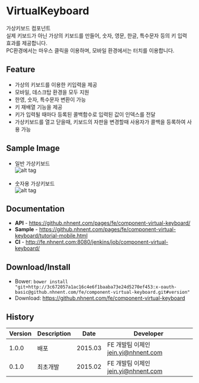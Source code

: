 VirtualKeyboard
======================
가상키보드 컴포넌트<br>
실제 키보드가 아닌 가상의 키보드를 만들어, 숫자, 영문, 한글, 특수문자 등의 키 입력 효과를 제공합니다.<br>
PC환경에서는 마우스 클릭을 이용하며, 모바일 환경에서는 터치를 이용합니다.

## Feature
* 가상의 키보드를 이용한 키입력을 제공
* 모바일, 데스크탑 환경을 모두 지원
* 한영, 숫자, 특수문자 변환이 가능
* 키 재배열 기능을 제공
* 키가 입력될 때마다 등록된 콜백함수로 입력된 값이 인덱스를 전달
* 가상키보드를 열고 닫을때, 키보드의 자판을 변경할때 사용자가 콜백을 등록하여 사용 가능

## Sample Image
* 일반 가상키보드<br>
![alt tag](https://github.nhnent.com/pages/fe/component-virtual-keyboard/vknormal.png)<br><br>
* 숫자용 가상키보드<br>
![alt tag](https://github.nhnent.com/pages/fe/component-virtual-keyboard/vksample.png)

## Documentation
* **API** - <a href='https://github.nhnent.com/pages/fe/component-virtual-keyboard' target='_blank'>https://github.nhnent.com/pages/fe/component-virtual-keyboard/</a>
* **Sample** - https://github.nhnent.com/pages/fe/component-virtual-keyboard/tutorial-mobile.html
* **CI** - http://fe.nhnent.com:8080/jenkins/job/component-virtual-keyboard/

## Download/Install
* Bower: `bower install "git+http://3c672057a1ac16c4e6f1baaba73e24d5270ef453:x-oauth-basic@github.nhnent.com/fe/component-virtual-keyboard.git#version"`
* Download: https://github.nhnent.com/fe/component-virtual-keyboard

## History
| Version | Description | Date | Developer |
| ---- | ---- | ---- | ---- |
| 1.0.0 | 배포 | 2015.03 | FE 개발팀 이제인 <jein.yi@nhnent.com> |
| 0.1.0 | 최초개발 | 2015.02 | FE 개발팀 이제인 <jein.yi@nhnent.com> |


